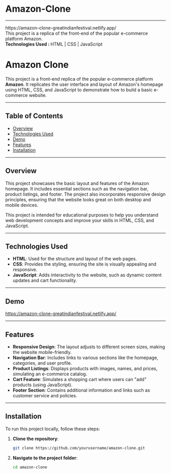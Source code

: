 <!--  fix-color-mismatch-and-add-carousels -->
# Amazon-Clone

<hr>
https://amazon-clone-greatindianfestival.netlify.app/
<br>
This project is a replica of the front-end of the popular e-commerce platform Amazon. 
<br>
<b>Technologies Used : </b> HTML | CSS | JavaScript

# Amazon Clone 

This project is a front-end replica of the popular e-commerce platform **Amazon**. It replicates the user interface and layout of Amazon's homepage using HTML, CSS, and JavaScript to demonstrate how to build a basic e-commerce website.

---

## Table of Contents

- [Overview](#overview)
- [Technologies Used](#technologies-used)
- [Demo](#demo)
- [Features](#features)
- [Installation](#installation)

---

## Overview

This project showcases the basic layout and features of the Amazon homepage. It includes essential sections such as the navigation bar, product listings, and footer. The project also incorporates responsive design principles, ensuring that the website looks great on both desktop and mobile devices.

This project is intended for educational purposes to help you understand web development concepts and improve your skills in HTML, CSS, and JavaScript.

---

## Technologies Used

- **HTML**: Used for the structure and layout of the web pages.
- **CSS**: Provides the styling, ensuring the site is visually appealing and responsive.
- **JavaScript**: Adds interactivity to the website, such as dynamic content updates and cart functionality.

---

## Demo

https://amazon-clone-greatindianfestival.netlify.app/

---

## Features

- **Responsive Design**: The layout adjusts to different screen sizes, making the website mobile-friendly.
- **Navigation Bar**: Includes links to various sections like the homepage, categories, and user profile.
- **Product Listings**: Displays products with images, names, and prices, simulating an e-commerce catalog.
- **Cart Feature**: Simulates a shopping cart where users can "add" products (using JavaScript).
- **Footer Section**: Contains additional information and links such as customer service and policies.

---

## Installation

To run this project locally, follow these steps:

1. **Clone the repository**:
   ```bash
   git clone https://github.com/yourusername/amazon-clone.git
2. **Navigate to the project folder**:
   ```bash
   cd amazon-clone

<!-- >>>>>>> main -->
